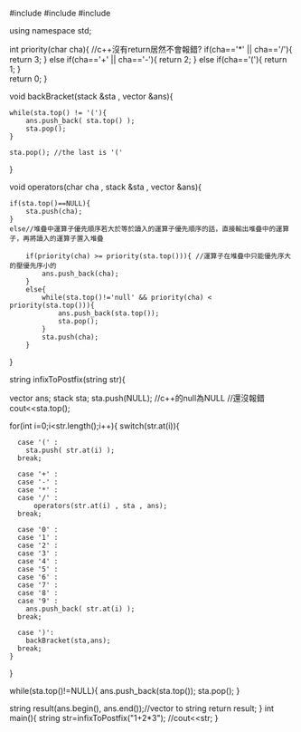 #include <iostream>
#include <vector>
#include <stack>

using namespace std;

int priority(char cha){ //c++沒有return居然不會報錯? 
	if(cha=='*' || cha=='/'){
		return 3;
	}
	else
		if(cha=='+' || cha=='-'){
			return 2;
		}
		else
			if(cha=='('){
				return 1;
			}	
	return 0;
}

void backBracket(stack <char> &sta , vector <char> &ans){
    
	while(sta.top() != '('){
        ans.push_back( sta.top() );
        sta.pop();
    }
      
    sta.pop(); //the last is '('
}

void operators(char cha , stack <char> &sta , vector <char> &ans){
	
	if(sta.top()==NULL){ 
        sta.push(cha);
    }
    else//堆疊中運算子優先順序若大於等於讀入的運算子優先順序的話，直接輸出堆疊中的運算子，再將讀入的運算子置入堆疊
        
		if(priority(cha) >= priority(sta.top())){ //運算子在堆疊中只能優先序大的壓優先序小的
        	ans.push_back(cha);
		}
		else{
			while(sta.top()!='null' && priority(cha) < priority(sta.top())){
       			ans.push_back(sta.top());
       			sta.pop();
        	}
        	sta.push(cha);
		}
		
    
    
}

string infixToPostfix(string str){
  
  vector <char> ans;
  stack <char> sta;
  sta.push(NULL); //c++的null為NULL //還沒報錯 
  cout<<sta.top();
  
  
  for(int i=0;i<str.length();i++){
	switch(str.at(i)){
      
	  case '(' :
        sta.push( str.at(i) );
      break;
      
      case '+' :
      case '-' :
      case '*' :
      case '/' :
		  operators(str.at(i) , sta , ans);
      break;
      
      case '0' :
      case '1' :
      case '2' :
      case '3' :
      case '4' :
      case '5' :
      case '6' :
      case '7' :
      case '8' :
      case '9' :
      	ans.push_back( str.at(i) );
      break;
      
      case ')':
      	backBracket(sta,ans);
      break;
    }
    

  }
  
  while(sta.top()!=NULL){
  	ans.push_back(sta.top());
  	sta.pop();
  }
  
  
  string result(ans.begin(), ans.end());//vector <char> to string
  return result;
}
int main(){
	string str=infixToPostfix("1+2*3");
	//cout<<str;
}
